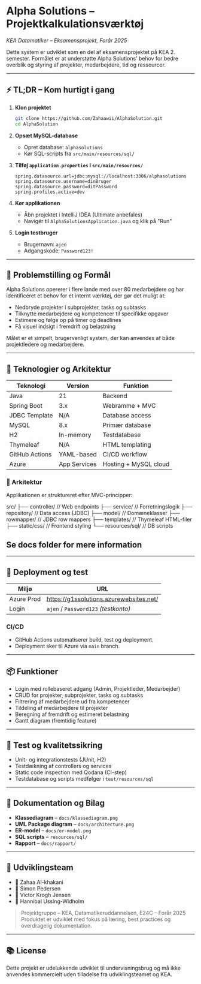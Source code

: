 # Alpha Solutions – Projektkalkulationsværktøj  
*KEA Datamatiker – Eksamensprojekt, Forår 2025*

Dette system er udviklet som en del af eksamensprojektet på KEA 2. semester. Formålet er at understøtte Alpha Solutions’ behov for bedre overblik og styring af projekter, medarbejdere, tid og ressourcer.

---

## ⚡ TL;DR – Kom hurtigt i gang

1. **Klon projektet**
   ```bash
   git clone https://github.com/Zahaawii/AlphaSolution.git
   cd AlphaSolution
   
2. **Opsæt MySQL-database**
   - Opret database: `alphasolutions`
   - Kør SQL-scripts fra `src/main/resources/sql/`

3. **Tilføj `application.properties` i `src/main/resources/`**
   ```properties
   spring.datasource.url=jdbc:mysql://localhost:3306/alphasolutions
   spring.datasource.username=dinBruger
   spring.datasource.password=ditPassword
   spring.profiles.active=dev
   
4. **Kør applikationen**
   - Åbn projektet i IntelliJ IDEA (Ultimate anbefales)
   - Navigér til `AlphaSolutionsApplication.java` og klik på "Run"

5. **Login testbruger**
   - Brugernavn: `ajen`
   - Adgangskode: `Password123!`
---

## 🎯 Problemstilling og Formål

Alpha Solutions opererer i flere lande med over 80 medarbejdere og har identificeret et behov for et internt værktøj, der gør det muligt at:

- Nedbryde projekter i subprojekter, tasks og subtasks
- Tilknytte medarbejdere og kompetencer til specifikke opgaver
- Estimere og følge op på timer og deadlines
- Få visuel indsigt i fremdrift og belastning

Målet er et simpelt, brugervenligt system, der kan anvendes af både projektledere og medarbejdere.

---

## 🧱 Teknologier og Arkitektur

| Teknologi       | Version     | Funktion                  |
|-----------------|-------------|---------------------------|
| Java            | 21          | Backend                   |
| Spring Boot     | 3.x         | Webramme + MVC            |
| JDBC Template   | N/A         | Database access           |
| MySQL           | 8.x         | Primær database           |
| H2              | In-memory   | Testdatabase              |
| Thymeleaf       | N/A         | HTML templating           |
| GitHub Actions  | YAML-based  | CI/CD workflow            |
| Azure           | App Services| Hosting + MySQL cloud     |

### 🧱 Arkitektur
Applikationen er struktureret efter MVC-principper:

src/
├── controller/ // Web endpoints
├── service/ // Forretningslogik
├── repository/ // Data access (JDBC)
├── model/ // Domæneklasser
├── rowmapper/ // JDBC row mappers
├── templates/ // Thymeleaf HTML-filer
├── static/css/ // Frontend styling
└── resources/sql/ // DB scripts

Se docs folder for mere information
---


---

## 🚀 Deployment og test

| Miljø        | URL                                         |
|--------------|---------------------------------------------|
| Azure Prod   | https://g1ssolutions.azurewebsites.net/     |
| Login        | `ajen` / `Password123` *(testkonto)*        |

### CI/CD
- GitHub Actions automatiserer build, test og deployment.
- Deployment sker til Azure via `main` branch.

---

## 📦 Funktioner

- Login med rollebaseret adgang (Admin, Projektleder, Medarbejder)
- CRUD for projekter, subprojekter, tasks og subtasks
- Filtrering af medarbejdere ud fra kompetencer
- Tildeling af medarbejdere til projekter
- Beregning af fremdrift og estimeret belastning
- Gantt diagram (fremtidig feature)

---

## 🧪 Test og kvalitetssikring

- Unit- og integrationstests (JUnit, H2)
- Testdækning af controllers og services
- Static code inspection med Qodana (CI-step)
- Testdatabase og scripts medfølger i `test/resources/sql`

---

## 📄 Dokumentation og Bilag

- **Klassediagram** – `docs/klassediagram.png`
- **UML Package diagram** – `docs/architecture.png`
- **ER-model** – `docs/er-model.png`
- **SQL scripts** – `resources/sql/`
- **Rapport** – `docs/rapport/`

---

## 👥 Udviklingsteam

- 👥 Zahaa Al-khakani
- 👥 Simon Pedersen
- 👥 Victor Krogh Jensen
- 👥 Hannibal Ussing-Widholm

> Projektgruppe – KEA, Datamatikeruddannelsen, E24C – Forår 2025  
> Produktet er udviklet med fokus på læring, best practices og overdragelig dokumentation.

---

## 📚 License

Dette projekt er udelukkende udviklet til undervisningsbrug og må ikke anvendes kommercielt uden tilladelse fra udviklingsteamet og KEA.

